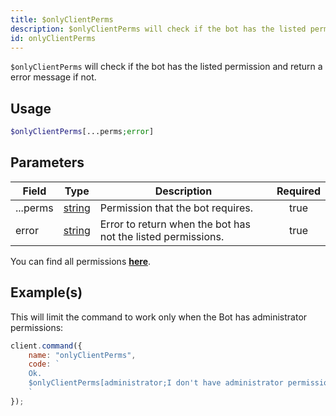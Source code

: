 ```yaml
---
title: $onlyClientPerms
description: $onlyClientPerms will check if the bot has the listed permission and return a error message if not.
id: onlyClientPerms
---
```


`$onlyClientPerms` will check if the bot has the listed permission and return a error message if not.

## Usage

```php
$onlyClientPerms[...perms;error]
```

## Parameters

| Field    | Type                                                                                              | Description                                                  | Required |
| -------- | ------------------------------------------------------------------------------------------------- | ------------------------------------------------------------ | :------: |
| ...perms | [string](https://developer.mozilla.org/en-US/docs/Web/JavaScript/Reference/Global_Objects/String) | Permission that the bot requires.                            |   true   |
| error    | [string](https://developer.mozilla.org/en-US/docs/Web/JavaScript/Reference/Global_Objects/String) | Error to return when the bot has not the listed permissions. |   true   |

You can find all permissions **[here](/guides/client/permissions/)**.

## Example(s)

This will limit the command to work only when the Bot has administrator permissions:

```javascript
client.command({
    name: "onlyClientPerms",
    code: `
    Ok.
    $onlyClientPerms[administrator;I don't have administrator permissions!]
    `
});
```

